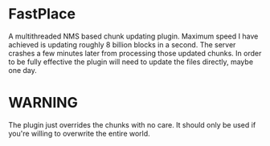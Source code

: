 # FastPlace
A multithreaded NMS based chunk updating plugin. Maximum speed I have achieved is updating roughly 8 billion blocks in a second. The server crashes a few minutes later from processing those updated chunks. In order to be fully effective the plugin will need to update the files directly, maybe one day.

# WARNING
The plugin just overrides the chunks with no care. It should only be used if you're willing to overwrite the entire world.